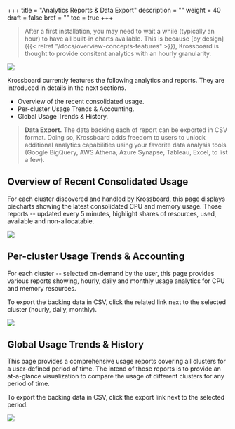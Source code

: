 +++
title = "Analytics Reports & Data Export"
description = ""
weight = 40
draft = false
bref = ""
toc = true 
+++

> After a first installation, you may need to wait a while (typically an hour) to have all built-in charts available. This is because [by design]({{< relref "/docs/overview-concepts-features" >}}), Krossboard is thought to provide consitent analytics with an hourly granularity.


![](/images/docs/screenshorts/krossboard-current-usage-overview.png)

Krossboard currently features the following analytics and reports. They are introduced in details in the next sections.

* Overview of the recent consolidated usage.
* Per-cluster Usage Trends & Accounting.
* Global Usage Trends & History.
  
> **Data Export.** The data backing each of report can be exported in CSV format. Doing so, Krossboard adds freedom to users to unlock additional analytics capabilities using your favorite data analysis tools (Google BigQuery, AWS Athena, Azure Synapse, Tableau, Excel, to list a few).


## Overview of Recent Consolidated Usage
For each cluster discovered and handled by Krossboard, this page displays piecharts showing the latest consolidated CPU and memory usage. Those reports -- updated every 5 minutes, highlight shares of resources, used, available and non-allocatable.

![](/images/docs/screenshorts/krossboard-current-usage-overview.png)

## Per-cluster Usage Trends & Accounting
For each cluster -- selected on-demand by the user, this page provides various reports showing, hourly, daily and monthly usage analytics for CPU and memory resources. 

To export the backing data in CSV, click the related link next to the selected cluster (hourly, daily, monthly).

![](/images/docs/screenshorts/krossboard-cluster-usage-trends.png)
 
## Global Usage Trends & History
This page provides a comprehensive usage reports covering all clusters for a user-defined period of time. The intend of those reports is to provide an at-a-glance visualization to compare the usage of different clusters for any period of time.

To export the backing data in CSV, click the export link next to the selected period.

![](/images/docs/screenshorts/krossboard-consolidated-clusters-usage.png)

